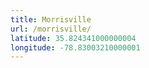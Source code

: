 ```yaml
---
title: Morrisville
url: /morrisville/
latitude: 35.824341000000004
longitude: -78.83003210000001
---
```

